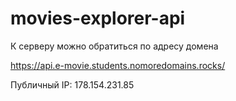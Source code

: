 # movies-explorer-api

К серверу можно обратиться по адресу домена

https://api.e-movie.students.nomoredomains.rocks/


Публичный IP: 178.154.231.85
